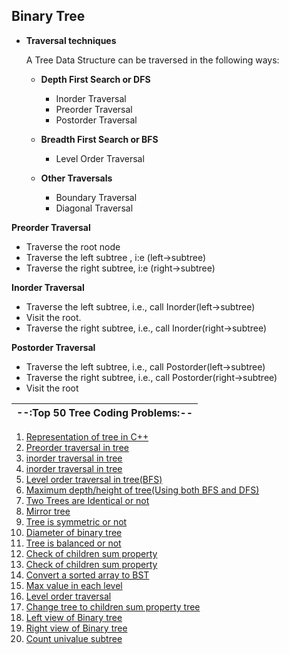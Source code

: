 ## Binary Tree 

- **Traversal techniques**

  A Tree Data Structure can be traversed in the following ways:

  - **Depth First Search or DFS**
    - Inorder Traversal
    - Preorder Traversal
    - Postorder Traversal

  - **Breadth First Search or BFS**
    - Level Order Traversal

  - **Other Traversals**
    - Boundary Traversal
    - Diagonal Traversal


**Preorder Traversal**
- Traverse the root node 
- Traverse the left subtree , i:e (left->subtree)
- Traverse the right subtree, i:e (right->subtree)

**Inorder Traversal**
- Traverse the left subtree, i.e., call Inorder(left->subtree)
- Visit the root.
- Traverse the right subtree, i.e., call Inorder(right->subtree)

**Postorder Traversal**
- Traverse the left subtree, i.e., call Postorder(left->subtree)
- Traverse the right subtree, i.e., call Postorder(right->subtree)
- Visit the root

| --:Top 50 Tree Coding Problems:--  |
|------------------------------|
 1. [Representation of tree in C++ ](https://github.com/Abrahul-107/DSA_CHALLENGE/blob/main/Tree/01_representation.cpp)
 2. [Preorder traversal in tree ](https://github.com/Abrahul-107/DSA_CHALLENGE/blob/main/Tree/02_preorder_traversal.cpp) 
 3. [inorder traversal in tree ](https://github.com/Abrahul-107/DSA_CHALLENGE/blob/main/Tree/03_inorder_traversal.cpp) 
 4. [inorder traversal in tree ](https://github.com/Abrahul-107/DSA_CHALLENGE/blob/main/Tree/04_postorder_traversal.cpp) 
 5. [Level order traversal in tree(BFS) ](https://github.com/Abrahul-107/DSA_CHALLENGE/blob/main/Tree/05_levelorder_traversal.cpp) 
 6. [Maximum depth/height of tree(Using both BFS and DFS) ](https://github.com/Abrahul-107/DSA_CHALLENGE/blob/main/Tree/06_maximum_depth.cpp) 
 7. [Two Trees are Identical or not](https://github.com/Abrahul-107/DSA_CHALLENGE/blob/main/Tree/07_identicaltree_check.cpp) 
 8. [Mirror tree](https://github.com/Abrahul-107/DSA_CHALLENGE/blob/main/Tree/08_mirror_tree.cpp) 
 9. [Tree is symmetric or not ](https://github.com/Abrahul-107/DSA_CHALLENGE/blob/main/Tree/09_symmetricornot.cpp) 
 10. [Diameter of binary tree ](https://github.com/Abrahul-107/DSA_CHALLENGE/blob/main/Tree/10_diameteroftree.cpp) 
 11. [Tree is balanced or not ](https://github.com/Abrahul-107/DSA_CHALLENGE/blob/main/Tree/11_treeisbalanceornot.cpp) 
 12. [Check of children sum property ](https://github.com/Abrahul-107/DSA_CHALLENGE/blob/main/Tree/12_checkofchildrensum.cpp)
 13. [Check of children sum property ](https://github.com/Abrahul-107/DSA_CHALLENGE/blob/main/Tree/13_validate_BST.cpp)
 14. [Convert a sorted array to BST ](https://github.com/Abrahul-107/DSA_CHALLENGE/blob/main/Tree/14_arraytoBst.cpp)
 15. [Max value in each level ](https://github.com/Abrahul-107/DSA_CHALLENGE/blob/main/Tree/15_maxValueinEachLevel.cpp)
 16. [Level order traversal ](https://github.com/Abrahul-107/DSA_CHALLENGE/blob/main/Tree/16_levelorderTraversal.cpp)
 17. [Change tree to children sum property tree](https://github.com/Abrahul-107/DSA_CHALLENGE/blob/main/Tree/17_changetree_to_childrensum.cpp)
 18. [Left view of Binary tree](https://github.com/Abrahul-107/DSA_CHALLENGE/blob/main/Tree/18_leftviewOfBinaryTree.cpp)
 19. [Right view of Binary tree](https://github.com/Abrahul-107/DSA_CHALLENGE/blob/main/Tree/19_rightviewOfBinaryTree.cpp)
 20. [Count univalue subtree ](https://github.com/Abrahul-107/DSA_CHALLENGE/blob/main/Tree/20_countUnivalueSubtree.cpp)

